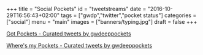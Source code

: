 +++
title = "Social Pockets"
id = "tweetstreams"
date = "2016-10-29T16:56:43+02:00"
tags = ["gwdp","twitter","pocket status"]
categories = ["social"]
menu = "main"
images = ["banners/typing.jpg"]
draft = false
+++

<a class="twitter-timeline" data-lang="en" data-partner="tweetdeck" data-theme="light" data-link-color="#660066" href="https://twitter.com/gwdeeppockets/timelines/792283193290461185">Got Pockets - Curated tweets by gwdeeppockets</a> <script async src="//platform.twitter.com/widgets.js" charset="utf-8"></script>

<a class="twitter-timeline" data-lang="en" data-partner="tweetdeck" data-link-color="#660066" href="https://twitter.com/gwdeeppockets/timelines/792283338597928961">Where&#39;s my Pockets - Curated tweets by gwdeeppockets</a> <script async src="//platform.twitter.com/widgets.js" charset="utf-8"></script>